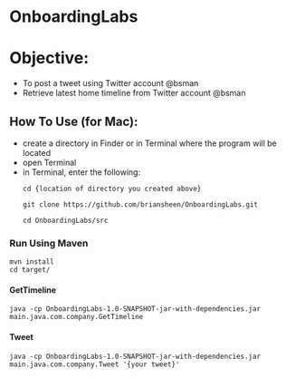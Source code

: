 # OnboardingLabs

# Objective:  

  - To post a tweet using Twitter account @bsman
  - Retrieve latest home timeline from Twitter account @bsman


## How To Use (for Mac):
  - create a directory in Finder or in Terminal where the program will be located
  - open Terminal
  - in Terminal, enter the following:
    ```
    cd {location of directory you created above}

    git clone https://github.com/briansheen/OnboardingLabs.git

    cd OnboardingLabs/src
    ```

### Run Using Maven

    mvn install
    cd target/

#### GetTimeline

    java -cp OnboardingLabs-1.0-SNAPSHOT-jar-with-dependencies.jar main.java.com.company.GetTimeline

#### Tweet

    java -cp OnboardingLabs-1.0-SNAPSHOT-jar-with-dependencies.jar main.java.com.company.Tweet '{your tweet}'
